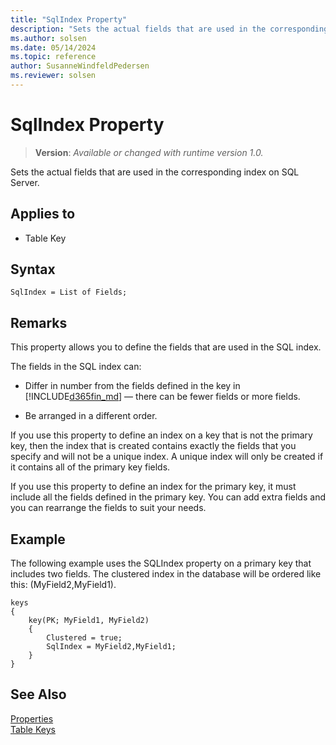 ```yaml
---
title: "SqlIndex Property"
description: "Sets the actual fields that are used in the corresponding index on SQL Server."
ms.author: solsen
ms.date: 05/14/2024
ms.topic: reference
author: SusanneWindfeldPedersen
ms.reviewer: solsen
---
```

[//]: # (START>DO_NOT_EDIT)
[//]: # (IMPORTANT:Do not edit any of the content between here and the END>DO_NOT_EDIT.)
[//]: # (Any modifications should be made in the .xml files in the ModernDev repo.)
# SqlIndex Property
> **Version**: _Available or changed with runtime version 1.0._

Sets the actual fields that are used in the corresponding index on SQL Server.

## Applies to
-   Table Key

[//]: # (IMPORTANT: END>DO_NOT_EDIT)


## Syntax

```AL
SqlIndex = List of Fields;
```

## Remarks  

This property allows you to define the fields that are used in the SQL index.  
  
The fields in the SQL index can:  
  
- Differ in number from the fields defined in the key in [!INCLUDE[d365fin_md](../includes/d365fin_md.md)] — there can be fewer fields or more fields.  
  
- Be arranged in a different order.  
  
If you use this property to define an index on a key that is not the primary key, then the index that is created contains exactly the fields that you specify and will not be a unique index. A unique index will only be created if it contains all of the primary key fields.  
  
If you use this property to define an index for the primary key, it must include all the fields defined in the primary key. You can add extra fields and you can rearrange the fields to suit your needs.  

## Example

The following example uses the SQLIndex property on a primary key that includes two fields. The clustered index in the database will be ordered like this: (MyField2,MyField1).

```AL
keys
{
    key(PK; MyField1, MyField2) 
    {
        Clustered = true;
        SqlIndex = MyField2,MyField1;
    }
}
```

## See Also

[Properties](devenv-properties.md)  
[Table Keys](../devenv-table-keys.md)   